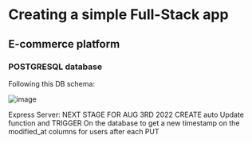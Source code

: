 # Creating a simple Full-Stack app

## E-commerce platform

### POSTGRESQL database 

Following this DB schema:

![image](https://user-images.githubusercontent.com/32515747/182364010-77daeb3c-19c9-4b48-a956-c81d5e3ec28d.png)


Express Server:
NEXT STAGE FOR AUG 3RD 2022 CREATE auto Update function and TRIGGER On the database to get a new timestamp on the modified_at columns for users after each PUT

